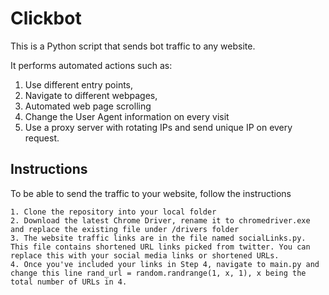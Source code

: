 # Clickbot
This is a Python script that sends bot traffic to any website.

It performs automated actions such as:
1. Use different entry points, 
2. Navigate to different webpages, 
3. Automated web page scrolling
4. Change the User Agent information on every visit
5. Use a proxy server with rotating IPs and send unique IP on every request.

## Instructions

To be able to send the traffic to your website, follow the instructions
```
1. Clone the repository into your local folder
2. Download the latest Chrome Driver, rename it to chromedriver.exe and replace the existing file under /drivers folder
3. The website traffic links are in the file named socialLinks.py. This file contains shortened URL links picked from twitter. You can replace this with your social media links or shortened URLs.
4. Once you've included your links in Step 4, navigate to main.py and change this line rand_url = random.randrange(1, x, 1), x being the total number of URLs in 4.
```

